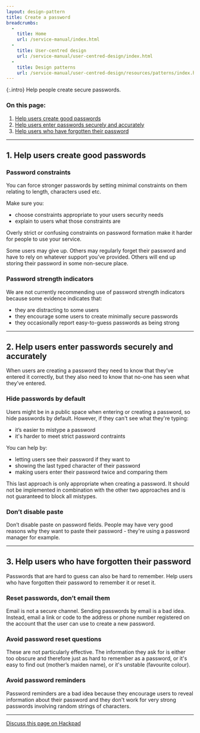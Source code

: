 ```yaml
---
layout: design-pattern
title: Create a password
breadcrumbs:
  -
    title: Home
    url: /service-manual/index.html
  -
    title: User-centred design
    url: /service-manual/user-centred-design/index.html
  -
    title: Design patterns
    url: /service-manual/user-centred-design/resources/patterns/index.html
---
```


{:.intro}
Help people create secure passwords.



### On this page:

1. [Help users create good passwords](#section-1)
2. [Help users enter passwords securely and accurately](#section-2)
3. [Help users who have forgotten their password](#section-3)

---

<h2 class="heading-36" id="section-1">1. Help users create good passwords</h2>


### Password constraints

You can force stronger passwords by setting minimal constraints on them relating to length, characters used etc.

Make sure you:

* choose constraints appropriate to your users security needs
* explain to users what those constraints are

Overly strict or confusing constraints on password formation make it harder for people to use your service. 

Some users may give up. Others may regularly forget their password and have to rely on whatever support you’ve provided. Others will end up storing their password in some non-secure place.


### Password strength indicators

We are not currently recommending use of password strength indicators because some evidence indicates that:

* they are distracting to some users
* they encourage some users to create minimally secure passwords
* they occasionally report easy-to-guess passwords as being strong

---

<h2 class="heading-36" id="section-2">2. Help users enter passwords securely and accurately</h2>


When users are creating a password they need to know that they’ve entered it correctly, but they also need to know that no-one has seen what they’ve entered.


### Hide passwords by default

Users might be in a public space when entering or creating a password, so hide passwords by default. However, if they can't see what they're typing:

* it’s easier to mistype a password
* it's harder to meet strict password contraints

You can help by:

* letting users see their password if they want to
* showing the last typed character of their password
* making users enter their password twice and comparing them 

This last approach is only appropriate when creating a password. It should not be implemented in combination with the other two approaches and is not guaranteed to block all mistypes.


### Don’t disable paste

Don’t disable paste on password fields. People may have very good reasons why they want to paste their password - they're using a password manager for example.

---

<h2 class="heading-36" id="section-3">3. Help users who have forgotten their password</h2>

Passwords that are hard to guess can also be hard to remember. Help users who have forgotten their password to remember it or reset it.

### Reset passwords, don’t email them

Email is not a secure channel. Sending passwords by email is a bad idea.
Instead, email a link or code to the address or phone number registered on the account that the user can use to create a new password.


### Avoid password reset questions

These are not particularly effective. The information they ask for is either too obscure and therefore just as hard to remember as a password, or it's easy to find out (mother’s maiden name), or it's unstable (favourite colour).


### Avoid password reminders

Password reminders are a bad idea because they encourage users to reveal information about their password and they don't work for very strong passwords involving random strings of characters.



---

[Discuss this page on Hackpad](https://designpatterns.hackpad.com/Passwords-and-passphrases-4dSSBUhCYjj)

